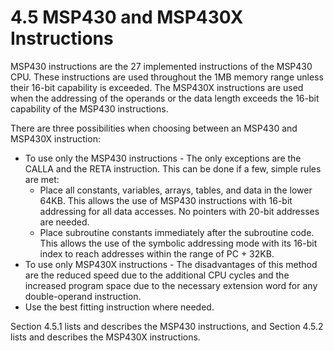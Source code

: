 # 4.5 MSP430 and MSP430X Instructions

MSP430 instructions are the 27 implemented instructions of the MSP430 CPU. These instructions are used throughout the
1MB memory range unless their 16-bit capability is exceeded. The MSP430X instructions are used when the addressing
of the operands or the data length exceeds the 16-bit capability of the MSP430 instructions.

There are three possibilities when choosing between an MSP430 and MSP430X instruction:

- To use only the MSP430 instructions - The only exceptions are the CALLA and the RETA instruction. This can be
  done if a few, simple rules are met:
  - Place all constants, variables, arrays, tables, and data in the lower 64KB. This allows the use of MSP430
    instructions with 16-bit addressing for all data accesses. No pointers with 20-bit addresses are needed.
  - Place subroutine constants immediately after the subroutine code. This allows the use of the symbolic addressing
    mode with its 16-bit index to reach addresses within the range of PC + 32KB.
- To use only MSP430X instructions - The disadvantages of this method are the reduced speed due to the additional CPU
  cycles and the increased program space due to the necessary extension word for any double-operand instruction.
- Use the best fitting instruction where needed.

Section 4.5.1 lists and describes the MSP430 instructions, and Section 4.5.2 lists and describes the MSP430X instructions.

